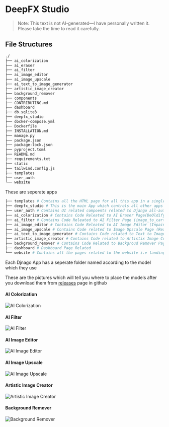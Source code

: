 # DeepFX Studio

>Note:
This text is not AI-generated—I have personally written it. Please take the time to read it carefully.


## File Structures

```bash
./
├── ai_colorization
├── ai_eraser
├── ai_filter
├── ai_image_editor
├── ai_image_upscale
├── ai_text_to_image_generator
├── artistic_image_creator
├── background_remover
├── components
├── CONTRIBUTING.md
├── dashboard
├── db.sqlite3
├── deepfx_studio
├── docker-compose.yml
├── Dockerfile
├── INSTALLATION.md
├── manage.py
├── package.json
├── package-lock.json
├── pyproject.toml
├── README.md
├── requirements.txt
├── static
├── tailwind.config.js
├── templates
├── user_auth
└── website
```


These are seperate apps

```bash
├── templates # Contains all the HTML page for all this app in a single folder
├── deepfx_studio # This is the main App which controls all other apps in this django project
├── user_auth # Contains UI related compoents related to Django all-auth
├── ai_colorization # Contains Code Releated to AI Eraser Page(DeOldify)
├── ai_filter # Contains Code Releated to AI Filter Page (image_to_cartoon)
├── ai_image_editor # Contains Code Releated to AI Image Editor (Inpaint-Anything)
├── ai_image_upscale # Contains Code related to Image Upscale Page (Real-ESRGAN)
├── ai_text_to_image_generator # Contains Code related to Text to Image Generator Page
├── artistic_image_creator # Contains Code related to Artistix Image Create (NST)
├── background_remover # Contains Code Related to Backgroud Remover Page (Is-NET)
├── dashboard # Dashboard Page Related
└── website # Contains all the pages related to the website i.e landing page, Abiout Page or etc
```

Each Djnago App has a seperate folder named according to the model which they use

These are the pictures which will tell you where to place the models after you download them from [releases](https://github.com/XBastille/DeepFX-Studio/releases) page in github


#### AI Colorization

![AI Colorization](./images/ai_colorization_file_struct.png)

#### AI Filter

![AI Filter](./images/ai_filter_file_struct.png)

#### AI Image Editor

![AI Image Editor](./images/ai_image_editor_file_struct.png)

#### AI Image Upscale

![AI Image Upscale](./images/ai_image_upscale_file_struct.png)

#### Artistic Image Creator

![Artistic Image Creator](./images/artistic_image_creator_file_struct.png)

#### Background Remover

![Background Remover](./images/background_remover_file_struct.png)
